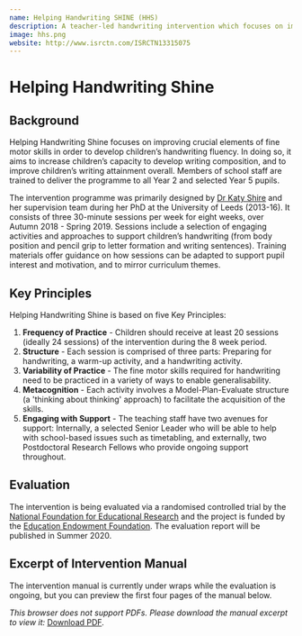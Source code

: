 ```yaml
---
name: Helping Handwriting SHINE (HHS)
description: A teacher-led handwriting intervention which focuses on improving crucial elements of fine motor skills in order to develop children’s handwriting fluency.
image: hhs.png
website: http://www.isrctn.com/ISRCTN13315075
---
```


# Helping Handwriting Shine

## Background

Helping Handwriting Shine focuses on improving crucial elements of fine motor skills in order to develop children’s handwriting fluency. In doing so, it aims to increase children’s capacity to develop writing composition, and to improve children’s writing attainment overall. Members of school staff are trained to deliver the programme to all Year 2 and selected Year 5 pupils.

The intervention programme was primarily designed by [Dr Katy Shire](https://borninbradford.nhs.uk/about-us/meet-the-team/katy-shire/) and her supervision team during her PhD at the University of Leeds (2013-16). It consists of three 30-minute sessions per week for eight weeks, over Autumn 2018 - Spring 2019. Sessions include a selection of engaging activities and approaches to support children’s handwriting (from body position and pencil grip to letter formation and writing sentences). Training materials offer guidance on how sessions can be adapted to support pupil interest and motivation, and to mirror curriculum themes.

## Key Principles

Helping Handwriting Shine is based on five Key Principles:

1. **Frequency of Practice** - Children should receive at least 20 sessions (ideally 24 sessions) of the intervention during the 8 week period.
2. **Structure** - Each session is comprised of three parts: Preparing for handwriting, a warm-up activity, and a handwriting activity.
3. **Variability of Practice** - The fine motor skills required for handwriting need to be practiced in a variety of ways to enable generalisability.
4. **Metacognition** - Each activity involves a Model-Plan-Evaluate structure (a 'thinking about thinking' approach) to facilitate the acquisition of the skills.
5. **Engaging with Support** - The teaching staff have two avenues for support: Internally, a selected Senior Leader who will be able to help with school-based issues such as timetabling, and externally, two Postdoctoral Research Fellows who provide ongoing support throughout.

## Evaluation

The intervention is being evaluated via a randomised controlled trial by the [National Foundation for Educational Research](https://www.nfer.ac.uk/) and the project is funded by the [Education Endowment Foundation](https://educationendowmentfoundation.org.uk/). The evaluation report will be published in Summer 2020.

## Excerpt of Intervention Manual

The intervention manual is currently under wraps while the evaluation is ongoing, but you can preview the first four pages of the manual below.

<object data="/static/files/year-2-hhs-manual-excerpt.pdf" type="application/pdf" width="100%" height="800">*This browser does not support PDFs. Please download the manual excerpt to view it:* <a href="/static/files/year-2-hhs-manual-excerpt.pdf" target="_blank">Download PDF</a>.</object>
